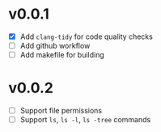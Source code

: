 # v0.0.1

- [X] Add `clang-tidy` for code quality checks
- [ ] Add github workflow
- [ ] Add makefile for building

# v0.0.2

- [ ] Support file permissions
- [ ] Support `ls`, `ls -l`, `ls -tree` commands
